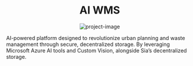 <h1 align="center" id="title">AI WMS</h1>

<p align="center"><img src="https://socialify.git.ci/programmeradu/NewWMS/image?forks=1&amp;issues=1&amp;language=1&amp;name=1&amp;owner=1&amp;pulls=1&amp;theme=Light" alt="project-image"></p>

<p id="description">AI-powered platform designed to revolutionize urban planning and waste management through secure, decentralized storage. By leveraging Microsoft Azure AI tools and Custom Vision, alongside Sia’s decentralized storage.</p>
